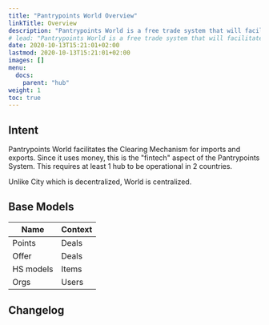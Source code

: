 ```yaml
---
title: "Pantrypoints World Overview"
linkTitle: Overview
description: "Pantrypoints World is a free trade system that will facilitate prepaid trade financing for imports and exports"
# lead: "Pantrypoints World is a free trade system that will facilitate prepaid trade financing for imports and exports"
date: 2020-10-13T15:21:01+02:00
lastmod: 2020-10-13T15:21:01+02:00
images: []
menu:
  docs:
    parent: "hub"
weight: 1
toc: true
---
```



## Intent

Pantrypoints World facilitates the Clearing Mechanism for imports and exports. Since it uses money, this is the "fintech" aspect of the Pantrypoints System. This requires at least 1 hub to be operational in 2 countries.

Unlike City which is decentralized, World is centralized. 


## Base Models

Name | Context
---| ---
Points | Deals
Offer | Deals
HS models | Items
Orgs | Users



## Changelog


